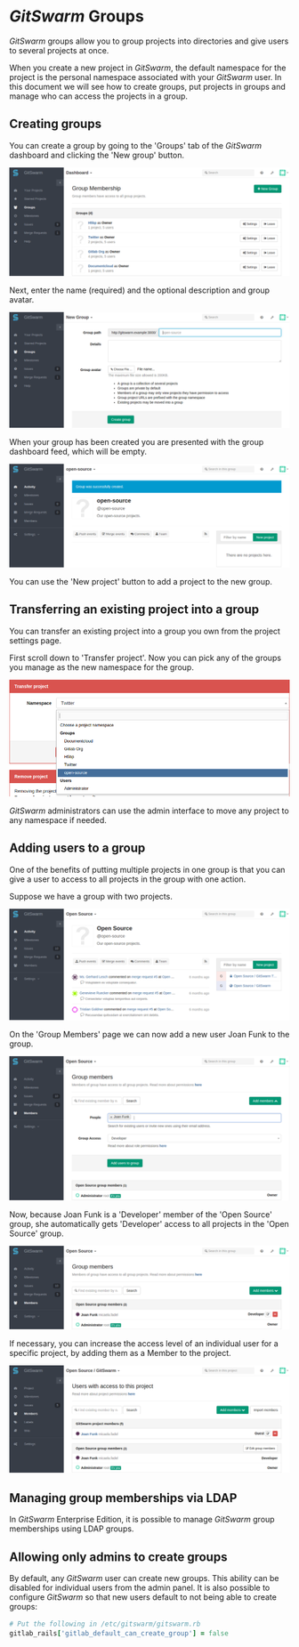 # $GitSwarm$ Groups

$GitSwarm$ groups allow you to group projects into directories and give users
to several projects at once.

When you create a new project in $GitSwarm$, the default namespace for the
project is the personal namespace associated with your $GitSwarm$ user. In
this document we will see how to create groups, put projects in groups and
manage who can access the projects in a group.

## Creating groups

You can create a group by going to the 'Groups' tab of the $GitSwarm$
dashboard and clicking the 'New group' button.

![Click the 'New group' button in the 'Groups' tab](groups/new_group_button.png)

Next, enter the name (required) and the optional description and group
avatar.

![Fill in the name for your new group](groups/new_group_form.png)

When your group has been created you are presented with the group dashboard
feed, which will be empty.

![Group dashboard](groups/group_dashboard.png)

You can use the 'New project' button to add a project to the new group.

## Transferring an existing project into a group

You can transfer an existing project into a group you own from the project
settings page.

First scroll down to 'Transfer project'. Now you can pick any of the
groups you manage as the new namespace for the group.

![Transfer a project to a new namespace](groups/transfer_project.png)

$GitSwarm$ administrators can use the admin interface to move any project to
any namespace if needed.

## Adding users to a group

One of the benefits of putting multiple projects in one group is that you
can give a user to access to all projects in the group with one action.

Suppose we have a group with two projects.

![Group with two projects](groups/group_with_two_projects.png)

On the 'Group Members' page we can now add a new user Joan Funk to the
group.

![Add user Joan Funk to the group](groups/add_member_to_group.png)

Now, because Joan Funk is a 'Developer' member of the 'Open Source' group,
she automatically gets 'Developer' access to all projects in the 'Open
Source' group.

![Joan Funk has 'Developer' access to $GitSwarm$](groups/project_members_via_group.png)

If necessary, you can increase the access level of an individual user for a
specific project, by adding them as a Member to the project.

![Joan Funk effectively has 'Master' access to $GitSwarm$ now](groups/override_access_level.png)

## Managing group memberships via LDAP

In $GitSwarm$ Enterprise Edition, it is possible to manage $GitSwarm$ group memberships using LDAP groups.

## Allowing only admins to create groups

By default, any $GitSwarm$ user can create new groups. This ability can be
disabled for individual users from the admin panel. It is also possible to
configure $GitSwarm$ so that new users default to not being able to create
groups:

```ruby
# Put the following in /etc/gitswarm/gitswarm.rb
gitlab_rails['gitlab_default_can_create_group'] = false
```

